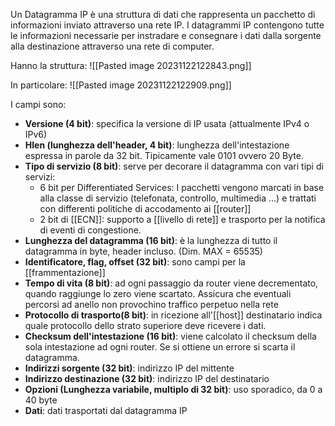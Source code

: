 Un Datagramma IP è una struttura di dati che rappresenta un pacchetto di informazioni inviato attraverso una rete IP. I datagrammi IP contengono tutte le informazioni necessarie per instradare e consegnare i dati dalla sorgente alla destinazione attraverso una rete di computer.

Hanno la struttura:
![[Pasted image 20231122122843.png]]

In particolare:
![[Pasted image 20231122122909.png]]

I campi sono:
- **Versione (4 bit)**: specifica la versione di IP usata (attualmente IPv4 o IPv6)
- **Hlen (lunghezza dell'header, 4 bit)**: lunghezza dell'intestazione espressa in parole da 32 bit. Tipicamente vale 0101 ovvero 20 Byte.
- **Tipo di servizio (8 bit)**: serve per decorare il datagramma con vari tipi di servizi:
	- 6 bit per Differentiated Services: I pacchetti vengono marcati in base alla classe di servizio (telefonata, controllo, multimedia ...) e trattati con differenti politiche di accodamento ai [[router]]
	- 2 bit di [[ECN]]: supporto a [[livello di rete]] e trasporto per la notifica di eventi di congestione.
- **Lunghezza del datagramma (16 bit)**: è la lunghezza di tutto il datagramma in byte, header incluso. (Dim. MAX = 65535)
- **Identificatore, flag, offset (32 bit)**: sono campi per la [[frammentazione]]
- **Tempo di vita (8 bit)**: ad ogni passaggio da router viene decrementato, quando raggiunge lo zero viene scartato. Assicura che eventuali percorsi ad anello non provochino traffico perpetuo nella rete
- **Protocollo di trasporto(8 bit)**: in ricezione all'[[host]] destinatario indica quale protocollo dello strato superiore deve ricevere i dati.
- **Checksum dell'intestazione (16 bit)**: viene calcolato il checksum della sola intestazione ad ogni router. Se si ottiene un errore si scarta il datagramma.
- **Indirizzi sorgente (32 bit)**: indirizzo IP del mittente
- **Indirizzo destinazione (32 bit)**: indirizzo IP del destinatario
- **Opzioni (Lunghezza variabile, multiplo di 32 bit)**: uso sporadico, da 0 a 40 byte
- **Dati**: dati trasportati dal datagramma IP
